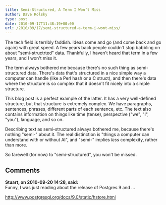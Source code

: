 ```yaml
---
title: Semi-Structured, A Term I Won’t Miss
author: Dave Rolsky
type: post
date: 2010-09-17T11:48:19+00:00
url: /2010/09/17/semi-structured-a-term-i-wont-miss/
---
```


The tech field is terribly faddish. Ideas come and go (and come back and go again) with great speed.
A few years back people couldn't stop babbling on about "semi-structrted" data. Thankfully, I
haven't heard that term in a few years, and I won't miss it.

The term always bothered me because there's no such thing as semi-structured data. There's data
that's structured in a nice simple way a computer can handle (like a Perl hash or a C struct), and
then there's data where the structure is so complex that it doesn't fit nicely into a simple
structure.

This blog post is a perfect example of the latter. It has a very well-defined structure, but that
structure is extremely complex. We have paragraphs, sentences, phrases, different parts of each
sentence, etc. The text also contains information on things like time (tense), perspective ("we",
"I", "you"), language, and so on.

Describing text as semi-structured always bothered me, because there's nothing "semi-" about it. The
real distinction is "things a computer can understand with or without AI", and "semi-" implies
_less_ complexity, rather than more.

So farewell (for now) to "semi-structured", you won't be missed.

## Comments

**Stuart, on 2010-09-20 14:28, said:**  
Funny, I was just reading about the release of Postgres 9 and ...

<http://www.postgresql.org/docs/9.0/static/hstore.html>
